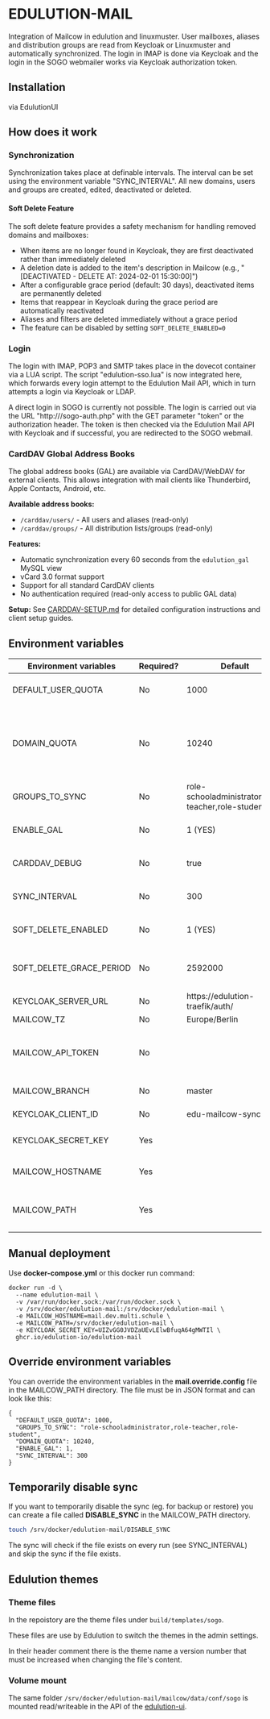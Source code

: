 # EDULUTION-MAIL

Integration of Mailcow in edulution and linuxmuster. User mailboxes, aliases and distribution groups are read from Keycloak or Linuxmuster and automatically synchronized. The login in IMAP is done via Keycloak and the login in the SOGO webmailer works via Keycloak authorization token.

## Installation

via EdulutionUI

## How does it work

### Synchronization

Synchronization takes place at definable intervals. The interval can be set using the environment variable "SYNC_INTERVAL". All new domains, users and groups are created, edited, deactivated or deleted.

#### Soft Delete Feature

The soft delete feature provides a safety mechanism for handling removed domains and mailboxes:
- When items are no longer found in Keycloak, they are first deactivated rather than immediately deleted
- A deletion date is added to the item's description in Mailcow (e.g., "[DEACTIVATED - DELETE AT: 2024-02-01 15:30:00]")
- After a configurable grace period (default: 30 days), deactivated items are permanently deleted
- Items that reappear in Keycloak during the grace period are automatically reactivated
- Aliases and filters are deleted immediately without a grace period
- The feature can be disabled by setting `SOFT_DELETE_ENABLED=0`

### Login

The login with IMAP, POP3 and SMTP takes place in the dovecot container via a LUA script. The script "edulution-sso.lua" is now integrated here, which forwards every login attempt to the Edulution Mail API, which in turn attempts a login via Keycloak or LDAP.

A direct login in SOGO is currently not possible. The login is carried out via the URL "http://<MAILSERVER>/sogo-auth.php" with the GET parameter "token" or the authorization header. The token is then checked via the Edulution Mail API with Keycloak and if successful, you are redirected to the SOGO webmail.

### CardDAV Global Address Books

The global address books (GAL) are available via CardDAV/WebDAV for external clients. This allows integration with mail clients like Thunderbird, Apple Contacts, Android, etc.

**Available address books:**
- `/carddav/users/` - All users and aliases (read-only)
- `/carddav/groups/` - All distribution lists/groups (read-only)

**Features:**
- Automatic synchronization every 60 seconds from the `edulution_gal` MySQL view
- vCard 3.0 format support
- Support for all standard CardDAV clients
- No authentication required (read-only access to public GAL data)

**Setup:** See [CARDDAV-SETUP.md](build/CARDDAV-SETUP.md) for detailed configuration instructions and client setup guides.

## Environment variables

| Environment variables          | Required?         | Default                                            | Description                               |
|--------------------------------|-------------------|----------------------------------------------------|-------------------------------------------|
| DEFAULT_USER_QUOTA             | No                | 1000                                               | (MB) The default mailbox quota for a user |
| DOMAIN_QUOTA                   | No                | 10240                                              | (MB) The quota for the whole domain. The user quota is reserved. If the total user quota is larger than the domain quota, the sync will be stopped! |
| GROUPS_TO_SYNC                 | No                | role-schooladministrator,role-teacher,role-student | A comma seperated list of groups of which the users will be synced
| ENABLE_GAL                     | No                | 1 (YES)                                            | Enable (1) or disable (0) the GAL (Global Address List) |
| CARDDAV_DEBUG                  | No                | true                                               | Enable (true) or disable (false) debug logging for CardDAV server |
| SYNC_INTERVAL                  | No                | 300                                                | (seconds) The sync interval for user and groups |
| SOFT_DELETE_ENABLED            | No                | 1 (YES)                                            | Enable (1) or disable (0) soft deletion for domains and mailboxes |
| SOFT_DELETE_GRACE_PERIOD       | No                | 2592000                                            | (seconds) Grace period before permanent deletion (default: 30 days) |
| KEYCLOAK_SERVER_URL            | No                | https://edulution-traefik/auth/                    | The default keycloak server (edulution) |
| MAILCOW_TZ                     | No                | Europe/Berlin                                      | Mailcow timezone |
| MAILCOW_API_TOKEN              | No                | <will be generated>                                | Define an api token to use. Schould be somthing like aaaaa-bbbbb-ccccc-ddddd-eeeee |
| MAILCOW_BRANCH                 | No                | master                                             | Mailcow branche (master / nightly) |
| KEYCLOAK_CLIENT_ID             | No               | edu-mailcow-sync                                    | Client-ID for login in keycloak |
||
| KEYCLOAK_SECRET_KEY            | Yes               |                                                    | Secret-Key for login in keycloak |
||
| MAILCOW_HOSTNAME               | Yes               |                                                    | Hostname of the mailserver (eg. mail.demo.multi.schule) |
| MAILCOW_PATH                   | Yes               |                                                    | Mailcow path: Should always set to "/srv/docker/edulution-mail" |

## Manual deployment

Use **docker-compose.yml** or this docker run command:

```
docker run -d \
  --name edulution-mail \
  -v /var/run/docker.sock:/var/run/docker.sock \
  -v /srv/docker/edulution-mail:/srv/docker/edulution-mail \
  -e MAILCOW_HOSTNAME=mail.dev.multi.schule \
  -e MAILCOW_PATH=/srv/docker/edulution-mail \
  -e KEYCLOAK_SECRET_KEY=UIZvGG0JVDZaUEvLElwBfuqA64gMWTIl \
  ghcr.io/edulution-io/edulution-mail
```

## Override environment variables

You can override the environment variables in the **mail.override.config** file in the MAILCOW_PATH directory. The file must be in JSON format and can look like this:

```
{
  "DEFAULT_USER_QUOTA": 1000,
  "GROUPS_TO_SYNC": "role-schooladministrator,role-teacher,role-student",
  "DOMAIN_QUOTA": 10240,
  "ENABLE_GAL": 1,
  "SYNC_INTERVAL": 300
}
```

## Temporarily disable sync

If you want to temporarily disable the sync (eg. for backup or restore) you can create a file called **DISABLE_SYNC** in the MAILCOW_PATH directory.

```bash
touch /srv/docker/edulution-mail/DISABLE_SYNC
```

The sync will check if the file exists on every run (see SYNC_INTERVAL) and skip the sync if the file exists.

## Edulution themes

### Theme files

In the repoistory are the theme files under `build/templates/sogo`.

These files are use by Edulution to switch the themes in the admin settings. 

In their header comment there is the theme name a version number that must be increased when changing the file's content.

### Volume mount

The same folder `/srv/docker/edulution-mail/mailcow/data/conf/sogo` is mounted read/writeable in the API of the [edulution-ui](https://github.com/edulution-io/edulution-ui).
